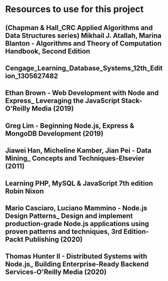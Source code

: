 # Resources to use for this project

## (Chapman & Hall_CRC Applied Algorithms and Data Structures series) Mikhail J. Atallah, Marina Blanton - Algorithms and Theory of Computation Handbook, Second Edition

## Cengage_Learning_Database_Systems_12th_Edition_1305627482

## Ethan Brown - Web Development with Node and Express_ Leveraging the JavaScript Stack-O'Reilly Media (2019)

## Greg Lim - Beginning Node.js, Express & MongoDB Development (2019)

## Jiawei Han, Micheline Kamber, Jian Pei - Data Mining_ Concepts and Techniques-Elsevier (2011)

## Learning PHP, MySQL & JavaScript 7th edition Robin Nixon 

## Mario Casciaro, Luciano Mammino - Node.js Design Patterns_ Design and implement production-grade Node.js applications using proven patterns and techniques, 3rd Edition-Packt Publishing (2020)

## Thomas Hunter II - Distributed Systems with Node.js_ Building Enterprise-Ready Backend Services-O'Reilly Media (2020)
